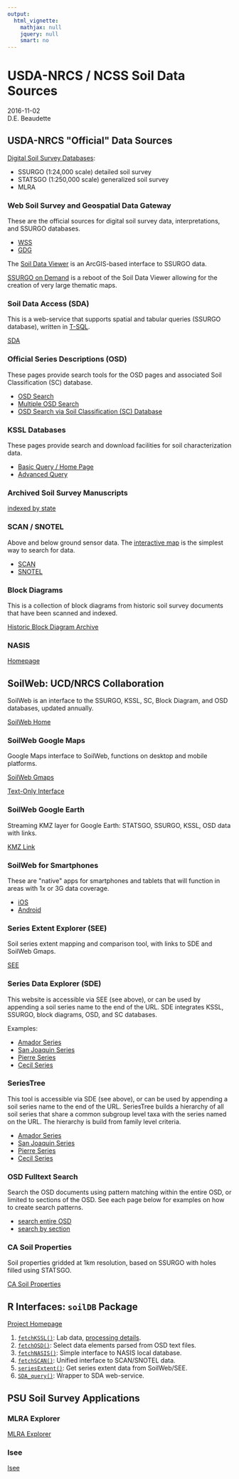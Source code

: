 ```yaml
---
output:
  html_vignette:
    mathjax: null
    jquery: null
    smart: no
---
```


USDA-NRCS / NCSS Soil Data Sources
==================================
2016-11-02
<br>
D.E. Beaudette


## USDA-NRCS "Official" Data Sources

[Digital Soil Survey Databases](http://www.nrcs.usda.gov/wps/portal/nrcs/main/soils/survey/geo/):

  * SSURGO (1:24,000 scale) detailed soil survey
  * STATSGO (1:250,000 scale) generalized soil survey
  * MLRA


### Web Soil Survey and Geospatial Data Gateway

These are the official sources for digital soil survey data, interpretations, and SSURGO databases.

 * [WSS](http://websoilsurvey.sc.egov.usda.gov/App/HomePage.htm)
 * [GDG](http://datagateway.nrcs.usda.gov/)
 
 The [Soil Data Viewer](http://www.nrcs.usda.gov/wps/portal/nrcs/detailfull/soils/home/?cid=nrcs142p2_053620) is an ArcGIS-based interface to SSURGO data.

[SSURGO on Demand](http://www.nrcs.usda.gov/wps/portal/nrcs/main/wi/soils/) is a reboot of the Soil Data Viewer allowing for the creation of very large thematic maps.


### Soil Data Access (SDA)

This is a web-service that supports spatial and tabular queries (SSURGO database), written in [T-SQL](https://technet.microsoft.com/en-us/library/bb264565(v=sql.90).aspx).

[SDA](http://sdmdataaccess.nrcs.usda.gov/)


### Official Series Descriptions (OSD)

These pages provide search tools for the OSD pages and associated Soil Classification (SC) database.

  * [OSD Search](https://soilseries.sc.egov.usda.gov/osdname.aspx)
  * [Multiple OSD Search](https://soilseries.sc.egov.usda.gov/osdlist.aspx)
  * [OSD Search via Soil Classification (SC) Database](https://soilseries.sc.egov.usda.gov/osdquery.aspx)


### KSSL Databases

These pages provide search and download facilities for soil characterization data.

  * [Basic Query / Home Page](http://ncsslabdatamart.sc.egov.usda.gov/)
  * [Advanced Query](http://ncsslabdatamart.sc.egov.usda.gov/advquery.aspx)


### Archived Soil Survey Manuscripts

[indexed by state](http://www.nrcs.usda.gov/wps/portal/nrcs/soilsurvey/soils/survey/state/)


### SCAN / SNOTEL

Above and below ground sensor data. The [interactive map](http://www.wcc.nrcs.usda.gov/webmap/index.html#elements=&networks=SCAN&states=!&counties=!&hucs=&minElevation=&maxElevation=&elementSelectType=all&activeOnly=true&hucLabels=false&stationLabels=&overlays=&hucOverlays=&mode=stations&openSections=dataElement,parameter,date,elements,location,networks&controlsOpen=true&popup=&base=esriNgwm&lat=45.06&lon=-101.95&zoom=4&dataElement=PREC&parameter=PCTAVG&frequency=DAILY&duration=null&customDuration=&dayPart=E&year=2016&month=6&day=22&monthPart=E) is the simplest way to search for data.

   * [SCAN](http://www.wcc.nrcs.usda.gov/scan/)
   * [SNOTEL](http://www.wcc.nrcs.usda.gov/snow/)
   

### Block Diagrams

This is a collection of block diagrams from historic soil survey documents that have been scanned and indexed.

[Historic Block Diagram Archive](http://www.nrcs.usda.gov/wps/portal/nrcs/detail/soils/survey/geo/?cid=nrcs142p2_054317)
   

### NASIS

[Homepage](http://www.nrcs.usda.gov/wps/portal/nrcs/detail/soils/survey/geo/?cid=nrcs142p2_053552)




## SoilWeb: UCD/NRCS Collaboration

SoilWeb is an interface to the SSURGO, KSSL, SC, Block Diagram, and OSD databases, updated annually.

[SoilWeb Home](https://casoilresource.lawr.ucdavis.edu/soilweb-apps)

### SoilWeb Google Maps

Google Maps interface to SoilWeb, functions on desktop and mobile platforms.

[SoilWeb Gmaps](http://casoilresource.lawr.ucdavis.edu/gmap/)

[Text-Only Interface](http://casoilresource.lawr.ucdavis.edu/soil_web/ssurgo.php)



### SoilWeb Google Earth

Streaming KMZ layer for Google Earth: STATSGO, SSURGO, KSSL, OSD data with links.

[KMZ Link](http://casoilresource.lawr.ucdavis.edu/soil_web/kml/SoilWeb.kmz)


### SoilWeb for Smartphones
These are "native" apps for smartphones and tablets that will function in areas with 1x or 3G data coverage.

  * [iOS](http://itunes.apple.com/us/app/soilweb-for-the-iphone/id354911787?mt=8)
  * [Android](https://play.google.com/store/apps/details?id=casoilresource.apps.soilweb&hl=en)


### Series Extent Explorer (SEE)
Soil series extent mapping and comparison tool, with links to SDE and SoilWeb Gmaps.

[SEE](http://casoilresource.lawr.ucdavis.edu/see/)


### Series Data Explorer (SDE)
This website is accessible via SEE (see above), or can be used by appending a soil series name to the end of the URL. SDE integrates KSSL, SSURGO, block diagrams, OSD, and SC databases.

Examples:

  * [Amador Series](http://casoilresource.lawr.ucdavis.edu/sde/?series=amador)
  * [San Joaquin Series](https://casoilresource.lawr.ucdavis.edu/sde/?series=san%20joaquin)
  * [Pierre Series](https://casoilresource.lawr.ucdavis.edu/sde/?series=pierre)
  * [Cecil Series](https://casoilresource.lawr.ucdavis.edu/sde/?series=cecil)


### SeriesTree
This tool is accessible via SDE (see above), or can be used by appending a soil series name to the end of the URL. SeriesTree builds a hierarchy of all soil series that share a common subgroup level taxa with the series named on the URL. The hierarchy is build from family level criteria.


  * [Amador Series](http://soilmap2-1.lawr.ucdavis.edu/seriesTree/index.php?series=amador)
  * [San Joaquin Series](http://soilmap2-1.lawr.ucdavis.edu/seriesTree/index.php?series=san%20joaquin)
  * [Pierre Series](http://soilmap2-1.lawr.ucdavis.edu/seriesTree/index.php?series=pierre)
  * [Cecil Series](http://soilmap2-1.lawr.ucdavis.edu/seriesTree/index.php?series=cecil)


### OSD Fulltext Search
Search the OSD documents using pattern matching within the entire OSD, or limited to sections of the OSD. See each page below for examples on how to create search patterns.

  * [search entire OSD](http://soilmap2-1.lawr.ucdavis.edu/dylan/soilweb/osd-fulltext/)
  * [search by section](http://soilmap2-1.lawr.ucdavis.edu/dylan/soilweb/osd-fulltext/sections.php)


### CA Soil Properties
Soil properties gridded at 1km resolution, based on SSURGO with holes filled using STATSGO.

[CA Soil Properties](http://casoilresource.lawr.ucdavis.edu/ca-soil-properties/)



## R Interfaces: `soilDB` Package

[Project Homepage](http://ncss-tech.github.io/AQP/)

 1. [`fetchKSSL()`](http://ncss-tech.github.io/AQP/soilDB/KSSL-demo.html): Lab data, [processing details](https://github.com/dylanbeaudette/process-kssl-snapshot).
 2. [`fetchOSD()`](http://ncss-tech.github.io/AQP/sharpshootR/OSD-dendrogram.html): Select data elements parsed from OSD text files.
 3. [`fetchNASIS()`](http://ncss-tech.github.io/AQP/soilDB/fetchNASIS-mini-tutorial.html): Simple interface to NASIS local database.
 4. [`fetchSCAN()`](http://ncss-tech.github.io/AQP/soilDB/fetchSCAN-demo.html): Unified interface to SCAN/SNOTEL data.
 5. [`seriesExtent()`](http://ncss-tech.github.io/AQP/soilDB/series-extent.html): Get series extent data from SoilWeb/SEE.
 6. [`SDA_query()`](http://ncss-tech.github.io/AQP/soilDB/SDA-tutorial.html): Wrapper to SDA web-service.


## PSU Soil Survey Applications

### MLRA Explorer

[MLRA Explorer](http://apps.cei.psu.edu/mlra/)


### Isee

[Isee](http://isee.purdue.edu/)





